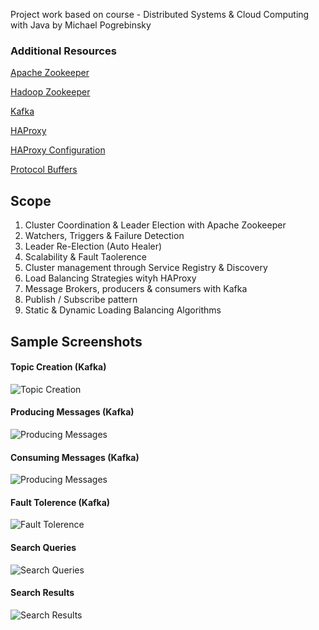 Project work based on course - Distributed Systems & Cloud Computing with Java by Michael Pogrebinsky

### Additional Resources

[Apache Zookeeper](https://zookeeper.apache.org/doc/current/zookeeperAdmin.html)

[Hadoop Zookeeper](https://zookeeper.apache.org/doc/r3.3.3/zookeeperAdmin.html)

[Kafka](https://kafka.apache.org/)

[HAProxy](https://www.haproxy.org/)

[HAProxy Configuration](https://cbonte.github.io/haproxy-dconv/1.7/configuration.html#7.1)

[Protocol Buffers](https://protobuf.dev/overview/)

## Scope

1. Cluster Coordination & Leader Election with Apache Zookeeper
1. Watchers, Triggers & Failure Detection
1. Leader Re-Election (Auto Healer)
1. Scalability & Fault Taolerence
1. Cluster management through Service Registry & Discovery
1. Load Balancing Strategies wityh HAProxy
1. Message Brokers, producers & consumers with Kafka
1. Publish / Subscribe pattern
1. Static & Dynamic Loading Balancing Algorithms

## Sample Screenshots

#### Topic Creation (Kafka)

![Topic Creation](https://github.com/pj-mill/distributed-systems/blob/master/kafka/screenshots/kafka-topic-creation.PNG)

#### Producing Messages (Kafka)

![Producing Messages](https://github.com/pj-mill/distributed-systems/blob/master/kafka/screenshots/producing%20messages.PNG)

#### Consuming Messages (Kafka)

![Producing Messages](https://github.com/pj-mill/distributed-systems/blob/master/kafka/screenshots/consuming%20records.PNG)

#### Fault Tolerence (Kafka)

![Fault Tolerence](https://github.com/pj-mill/distributed-systems/blob/master/kafka/screenshots/kafka-fault-tolerance.PNG)

#### Search Queries

![Search Queries](https://github.com/pj-mill/distributed-systems/blob/master/dist-search-engine/screenshots/search-queries.PNG)

#### Search Results

![Search Results](https://github.com/pj-mill/distributed-systems/blob/master/dist-search-engine/screenshots/search-results.PNG)
